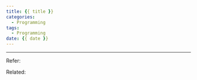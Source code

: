 ```yaml
---
title: {{ title }}
categories:
  - Programming
tags:
  - Programming
date: {{ date }}
---
```




----

Refer:

Related: